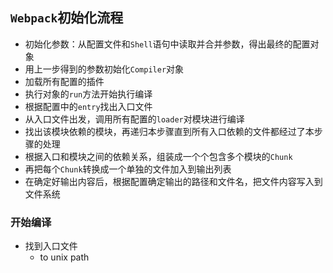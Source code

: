 ## `Webpack`初始化流程

* 初始化参数：从配置文件和`Shell`语句中读取并合并参数，得出最终的配置对象
* 用上一步得到的参数初始化`Compiler`对象
* 加载所有配置的插件
* 执行对象的`run`方法开始执行编译
* 根据配置中的`entry`找出入口文件
* 从入口文件出发，调用所有配置的`loader`对模块进行编译
* 找出该模块依赖的模块，再递归本步骤直到所有入口依赖的文件都经过了本步骤的处理
* 根据入口和模块之间的依赖关系，组装成一个个包含多个模块的`Chunk`
* 再把每个`Chunk`转换成一个单独的文件加入到输出列表
* 在确定好输出内容后，根据配置确定输出的路径和文件名，把文件内容写入到文件系统

### 开始编译

* 找到入口文件
  * to unix path
